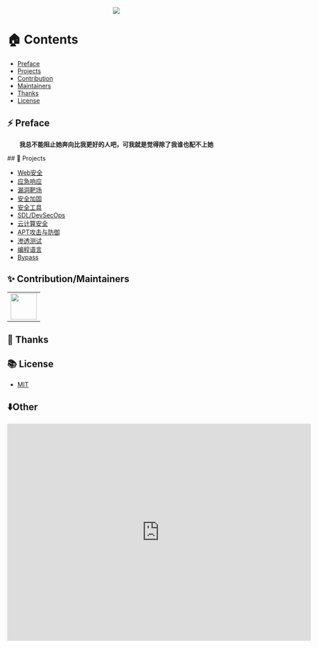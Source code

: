 <p align="center"><img src="https://ai0tsec.github.io/Blog/images/AboutMe.jpg"></p>

# 🏠 Contents

- [Preface](#Preface)
- [Projects](#Projects)
- [Contribution](#Contribution)
- [Maintainers](#Maintainers)
- [Thanks](#Thanks)
- [License](#License)
## ⚡️ Preface
<p align="center"><b>我总不能阻止她奔向比我更好的人吧，可我就是觉得除了我谁也配不上她</b></p>
## 🚀 Projects

- [Web安全](https://github.com/AI0TSec/Blog/projects/9)
- [应急响应](https://github.com/AI0TSec/Blog/projects/2)
- [漏洞靶场](https://github.com/AI0TSec/Blog/projects/7)
- [安全加固](https://github.com/AI0TSec/Blog/projects/6)
- [安全工具](https://github.com/AI0TSec/Blog/projects/8)
- [SDL/DevSecOps](https://github.com/AI0TSec/Blog/projects/5)
- [云计算安全](https://github.com/AI0TSec/Blog/projects/4)
- [APT攻击与防御](https://github.com/AI0TSec/Blog/projects/3)
- [渗透测试](https://github.com/AI0TSec/Blog/projects/1)
- [编程语言](https://github.com/AI0TSec/Blog/projects/11)
- [Bypass](https://github.com/AI0TSec/Blog/projects/10)

## ✨ Contribution/Maintainers

<table>
    <tbody>
        <tr>
            <td>
                <a target="_blank" href="https://github.com/AI0TSec"><img width="60px" src="https://ai0tsec.github.io/Blog/images/Photo.jpg"></a>
            </td>
        </tr>
    </tbody>
</table>

## 👋 Thanks

## 📚 License

- [MIT](https://opensource.org/licenses/MIT)

## ⬇️Other
<iframe width="701" height="500" src="https://cybermap.kaspersky.com/cn/widget/dynamic/dark" frameborder="0">

🛠 📝
 
